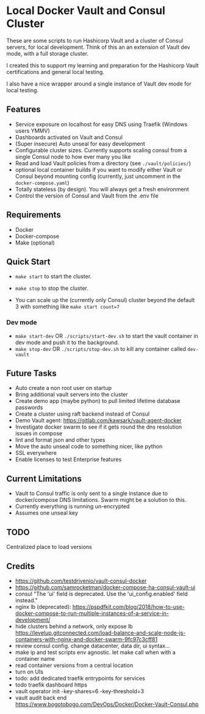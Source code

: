 # Local Docker Vault and Consul Cluster

These are some scripts to run Hashicorp Vault and a cluster of Consul servers, for local development. Think of this an an extension of Vault dev mode, with a full storage cluster.

I created this to support my learning and preparation for the Hashicorp Vault certifications and general local testing.

I also have a nice wrapper around a single instance of Vault dev mode for local testing.

## Features

* Service exposure on localhost for easy DNS using Traefik (Windows users YMMV)
* Dashboards activated on Vault and Consul
* (Super insecure) Auto unseal for easy development
* Configurable cluster sizes. Currently supports scaling consul from a single Consul node to how ever many you like
* Read and load Vault policies from a directory (see `./vault/policies/`)
* optional local container builds if you want to modify either Vault or Consul beyond mounting config (currently, just uncomment in the `docker-compose.yaml`)
* Totally stateless (by design). You will always get a fresh environment
* Control the version of Consul and Vault from the .env file

## Requirements

* Docker
* Docker-compose
* Make (optional)

## Quick Start

* `make start` to start the cluster.
* `make stop` to stop the cluster.

* You can scale up the (currently only Consul) cluster beyond the default 3 with something like `make start count=7`

### Dev mode

* `make start-dev` OR `./scripts/start-dev.sh` to start the vault container in dev mode and push it to the background.
* `make stop-dev` OR `./scripts/stop-dev.sh` to kill any container called `dev-vault`

## Future Tasks

* Auto create a non root user on startup
* Bring additional vault servers into the cluster
* Create demo app (maybe python) to pull limited lifetime database passwords
* Create a cluster using raft backend instead of Consul
* Demo Vault agent: https://gitlab.com/kawsark/vault-agent-docker
* Investigate docker swarm to see if it gets round the dns resolution issues in compose
* lint and format json and other types
* Move the auto unseal code to something nicer, like python
* SSL everywhere
* Enable licenses to test Enterprise features

## Current Limitations

* Vault to Consul traffic is only sent to a single instance due to docker/compose DNS limitations. Swarm might be a solution to this.
* Currently everything is running un-encrypted
* Assumes one unseal key

## TODO
Centralized place to load versions


## Credits
* https://github.com/testdrivenio/vault-consul-docker
* https://github.com/samrocketman/docker-compose-ha-consul-vault-ui
* consul "The 'ui' field is deprecated. Use the 'ui_config.enabled' field instead."
* nginx lb (deprecated): https://pspdfkit.com/blog/2018/how-to-use-docker-compose-to-run-multiple-instances-of-a-service-in-development/
* hide clusters behind a network, only expose lb https://levelup.gitconnected.com/load-balance-and-scale-node-js-containers-with-nginx-and-docker-swarm-9fc97c3cff81
* review consul config. change datacenter, data dir, ui syntax...
* make ip and test scripts env agnostic. let make call when with a container name
* read container versions from a central location
* turn on UIs
* todo: add dedicated traefik entrypoints for services
* todo traefik dashboard https
* vault operator init -key-shares=6 -key-threshold=3
 * vault audit back end https://www.bogotobogo.com/DevOps/Docker/Docker-Vault-Consul.php
